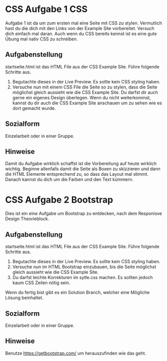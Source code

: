 # CSS Aufgabe 1 CSS
Aufgabe 1 ist da um zum ersten mal eine Seite mit CSS zu stylen. Vermutlich hast du die dich mit den Links von der Example Site vorbereitet. Versuch dich einfach mal daran. Auch wenn du CSS bereits kennst ist es eine gute Übung mal nativ CSS zu schreiben.

## Aufgabenstellung
startseite.html ist das HTML File aus der CSS Example Site. Führe folgende Schritte aus.
1. Begutachte dieses in der Live Preview. Es sollte kein CSS styling haben.
1. Versuche nun mit einem CSS File die Seite so zu stylen, dass die Seite möglichst gleich aussieht wie die CSS Example Site. Du darfst dir auch gerne ein eigenes Design überlegen.
Wenn du nicht weiterkommst, kannst du dir auch die CSS Example Site anschauen um zu sehen wie es dort gemacht wurde.

## Sozialform
Einzelarbeit oder in einer Gruppe.

## Hinweise
Damit du Aufgabe wirklich schaffst ist die Vorbereitung auf heute wirklich wichtig.
Beginne allenfalls damit die Seite als Boxen zu skizzieren und dann die HTML Elemente entsprechend zu, so dass das Layout mal stimmt.
Danach kannst du dich um die Farben und den Text kümmern.



# CSS Aufgabe 2 Bootstrap
Dies ist ein eine Aufgabe um Bootstrap zu entdecken, nach dem Responisve Design Theorieblock.

## Aufgabenstellung
startseite.html ist das HTML File aus der CSS Example Site. Führe folgende Schritte aus.
1. Begutachte dieses in der Live Preview. Es sollte kein CSS styling haben.
1. Versuche nun im HTML Bootstrap einzubauen, bis die Seite möglichst gleich aussieht wie die CSS Example Site.
1. Du darfst leichte Korrekturen im sytle.css machen. Es sollten jedoch kaum CSS Zeilen nötig sein.

Wenn du fertig bist gibt es ein Solution Branch, welcher eine Mögliche Lösung beinhaltet.

## Sozialform
Einzelarbeit oder in einer Gruppe.

## Hinweise
Benutze https://getbootstrap.com/ um herauszufinden wie das geht.